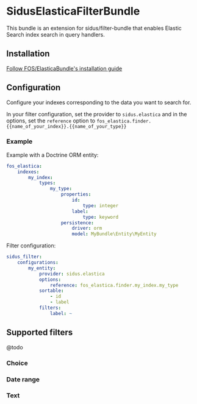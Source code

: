 SidusElasticaFilterBundle
=========================

This bundle is an extension for sidus/filter-bundle that enables Elastic Search index search in query handlers.

## Installation

[Follow FOS/ElasticaBundle's installation guide](https://github.com/FriendsOfSymfony/FOSElasticaBundle/blob/master/README.md)

## Configuration

Configure your indexes corresponding to the data you want to search for.

In your filter configuration, set the provider to ```sidus.elastica``` and in the options, set the ```reference```
option to ```fos_elastica.finder.{{name_of_your_index}}.{{name_of_your_type}}```

### Example

Example with a Doctrine ORM entity:

```yml
fos_elastica:
    indexes:
        my_index:
            types:
                my_type:
                    properties:
                        id:
                            type: integer
                        label:
                            type: keyword
                    persistence:
                        driver: orm
                        model: MyBundle\Entity\MyEntity
```

Filter configuration:

```yml
sidus_filter:
    configurations:
        my_entity:
            provider: sidus.elastica
            options:
                reference: fos_elastica.finder.my_index.my_type
            sortable:
                - id
                - label
            filters:
                label: ~
```

## Supported filters

@todo

### Choice

### Date range

### Text

